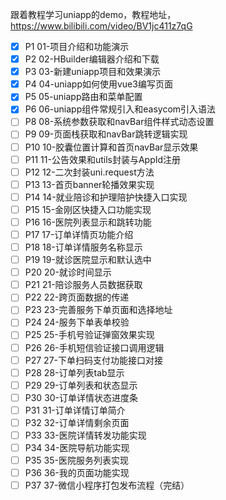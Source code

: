 跟着教程学习uniapp的demo，教程地址，https://www.bilibili.com/video/BV1jc411z7qG

- [x] P1 01-项目介绍和功能演示
- [x] P2 02-HBuilder编辑器介绍和下载
- [x] P3 03-新建uniapp项目和效果演示
- [x] P4 04-uniapp如何使用vue3编写页面
- [x] P5 05-uniapp路由和菜单配置
- [x] P6 06-uniapp组件常规引入和easycom引入语法
- [ ] P8 08-系统参数获取和navBar组件样式动态设置
- [ ] P9 09-页面栈获取和navBar跳转逻辑实现
- [ ] P10 10-胶囊位置计算和首页navBar显示效果
- [ ] P11 11-公告效果和utils封装与AppId注册
- [ ] P12 12-二次封装uni.request方法
- [ ] P13 13-首页banner轮播效果实现
- [ ] P14 14-就业陪诊和护理陪护快捷入口实现
- [ ] P15 15-金刚区快捷入口功能实现
- [ ] P16 16-医院列表显示和跳转功能
- [ ] P17 17-订单详情页功能介绍
- [ ] P18 18-订单详情服务名称显示
- [ ] P19 19-就诊医院显示和默认选中
- [ ] P20 20-就诊时间显示
- [ ] P21 21-陪诊服务人员数据获取
- [ ] P22 22-跨页面数据的传递
- [ ] P23 23-完善服务下单页面和选择地址
- [ ] P24 24-服务下单表单校验
- [ ] P25 25-手机号验证弹窗效果实现
- [ ] P26 26-手机短信验证接口调用逻辑
- [ ] P27 27-下单扫码支付功能接口对接
- [ ] P28 28-订单列表tab显示
- [ ] P29 29-订单列表和状态显示
- [ ] P30 30-订单详情状态进度条
- [ ] P31 31-订单详情订单简介
- [ ] P32 32-订单详情剩余页面
- [ ] P33 33-医院详情转发功能实现
- [ ] P34 34-医院导航功能实现
- [ ] P35 35-医院服务列表实现
- [ ] P36 36-我的页面功能实现
- [ ] P37 37-微信小程序打包发布流程（完结）

